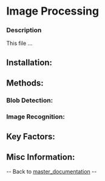 # Image Processing

### Description
This file ...

## Installation:

## Methods:
### Blob Detection:
### Image Recognition:

## Key Factors:

## Misc Information:

-- Back to [master_documentation](../Documentation/Master_Documentation.md) --